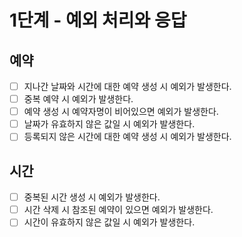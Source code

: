 # 1단계 - 예외 처리와 응답
## 예약
- [ ] 지나간 날짜와 시간에 대한 예약 생성 시 예외가 발생한다.
- [ ] 중복 예약 시 예외가 발생한다.
- [ ] 예약 생성 시 예약자명이 비어있으면 예외가 발생한다.
- [ ] 날짜가 유효하지 않은 값일 시 예외가 발생한다.
- [ ] 등록되지 않은 시간에 대한 예약 생성 시 예외가 발생한다.

## 시간
- [ ] 중복된 시간 생성 시 예외가 발생한다.
- [ ] 시간 삭제 시 참조된 예약이 있으면 예외가 발생한다.
- [ ] 시간이 유효하지 않은 값일 시 예외가 발생한다.
